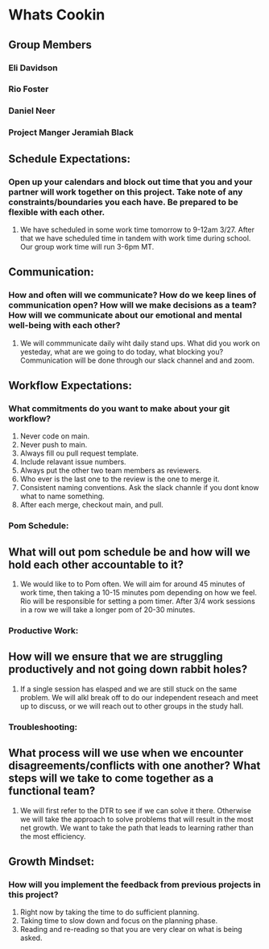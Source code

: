 # Whats Cookin

## Group Members

### Eli Davidson 

### Rio Foster

### Daniel Neer

### Project Manger Jeramiah Black 

## Schedule Expectations: 

### Open up your calendars and block out time that you and your partner will work together on this project. Take note of any constraints/boundaries you each have. Be prepared to be flexible with each other.

1. We have scheduled in some work time tomorrow to 9-12am 3/27. After that we have scheduled time in tandem with work time during school. Our group work time will run 3-6pm MT.

## Communication: 

### How and often will we communicate? How do we keep lines of communication open? How will we make decisions as a team? How will we communicate about our emotional and mental well-being with each other? 

1. We will commmunicate daily wiht daily stand ups. What did you work on yesteday, what are we going to do today, what blocking you? Communication will be done through our slack channel and and zoom.

## Workflow Expectations: 

### What commitments do you want to make about your git workflow?

1. Never code on main.
2. Never push to main.
3. Always fill ou  pull request template.
4. Include relavant issue numbers. 
4. Always put the other two team members as reviewers. 
5. Who ever is the last one to the review is the one to merge it. 
6. Consistent naming conventions. Ask the slack channle if you dont know what to name something. 
7. After each merge, checkout main, and pull.

### Pom Schedule: 

## What will out pom schedule be and how will we hold each other accountable to it? 

1. We would like to to Pom often. We will aim for around 45 minutes of work time, then taking a 10-15 minutes pom depending on how we feel. Rio will be responsible for setting a pom timer. After 3/4 work sessions in a row we will take a longer pom of 20-30 minutes. 

### Productive Work: 

## How will we ensure that we are struggling productively and not going down rabbit holes? 

1. If a single session has elasped and we are still stuck on the same problem. We will alkl break off to do our independent reseach and meet up to discuss, or we will reach out to other groups in the study hall. 

### Troubleshooting: 

## What process will we use when we encounter disagreements/conflicts with one another? What steps will we take to come together as a functional team? 

1. We will first refer to the DTR to see if we can solve it there. Otherwise we will take the approach to solve problems that will result in the most net growth. We want to take the path that leads to learning rather than the most efficiency. 

## Growth Mindset: 

### How will you implement the feedback from previous projects in this project? 

1. Right now by taking the time to do sufficient planning. 
2. Taking time to slow down and focus on the planning phase.
3. Reading and re-reading so that you are very clear on what is being asked. 